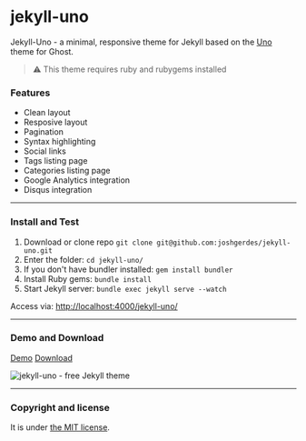 # jekyll-uno

Jekyll-Uno - a minimal, responsive theme for Jekyll based on the [Uno](https://github.com/daleanthony/Uno) theme for Ghost.

> :warning:
> This theme requires ruby and rubygems installed

### Features

- Clean layout
- Resposive layout
- Pagination
- Syntax highlighting
- Social links
- Tags listing page
- Categories listing page
- Google Analytics integration
- Disqus integration

---

### Install and Test

1. Download or clone repo `git clone git@github.com:joshgerdes/jekyll-uno.git`
2. Enter the folder: `cd jekyll-uno/`
3. If you don't have bundler installed: `gem install bundler`
4. Install Ruby gems: `bundle install`
5. Start Jekyll server: `bundle exec jekyll serve --watch`

Access via: [http://localhost:4000/jekyll-uno/](http://localhost:4000/jekyll-uno/)

---

### Demo and Download

[Demo](http://joshgerdes.com/jekyll-uno/)
[Download](https://github.com/joshgerdes/jekyll-uno/archive/master.zip)

![jekyll-uno - free Jekyll theme](/screenshot.png)

---

### Copyright and license

It is under [the MIT license](/LICENSE).
